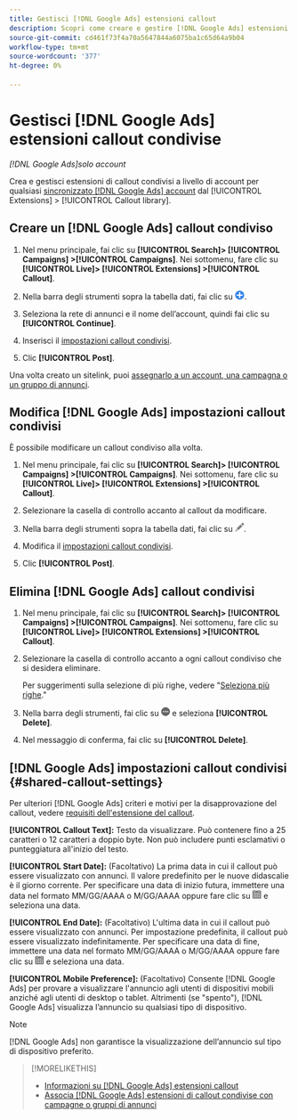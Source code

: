 ```yaml
---
title: Gestisci [!DNL Google Ads] estensioni callout
description: Scopri come creare e gestire [!DNL Google Ads] estensioni di callout.
source-git-commit: cd461f73f4a70a5647844a6075ba1c65d64a9b04
workflow-type: tm+mt
source-wordcount: '377'
ht-degree: 0%

---
```


# Gestisci [!DNL Google Ads] estensioni callout condivise

*[!DNL Google Ads]solo account*

Crea e gestisci estensioni di callout condivisi a livello di account per qualsiasi [sincronizzato [!DNL Google Ads] account](/help/search-social-commerce/campaign-management/accounts/ad-network-account-about.md) dal [!UICONTROL Extensions] > [!UICONTROL Callout library].

## Creare un [!DNL Google Ads] callout condiviso

1. Nel menu principale, fai clic su **[!UICONTROL Search]> [!UICONTROL Campaigns] >[!UICONTROL Campaigns]**. Nei sottomenu, fare clic su **[!UICONTROL Live]> [!UICONTROL Extensions] >[!UICONTROL Callout]**.

1. Nella barra degli strumenti sopra la tabella dati, fai clic su ![Crea](/help/search-social-commerce/assets/add.png "Crea").

1. Seleziona la rete di annunci e il nome dell’account, quindi fai clic su **[!UICONTROL Continue]**.

1. Inserisci il [impostazioni callout condivisi](#shared-callout-settings).

1. Clic **[!UICONTROL Post]**.

Una volta creato un sitelink, puoi [assegnarlo a un account, una campagna o un gruppo di annunci](callout-extension-associate.md).

## Modifica [!DNL Google Ads] impostazioni callout condivisi

È possibile modificare un callout condiviso alla volta.

1. Nel menu principale, fai clic su **[!UICONTROL Search]> [!UICONTROL Campaigns] >[!UICONTROL Campaigns]**. Nei sottomenu, fare clic su **[!UICONTROL Live]> [!UICONTROL Extensions] >[!UICONTROL Callout]**.

1. Selezionare la casella di controllo accanto al callout da modificare.

1. Nella barra degli strumenti sopra la tabella dati, fai clic su ![Modifica](/help/search-social-commerce/assets/edit.png "Modifica").

1. Modifica il [impostazioni callout condivisi](#shared-callout-settings).

1. Clic **[!UICONTROL Post]**.

## Elimina [!DNL Google Ads] callout condivisi

1. Nel menu principale, fai clic su **[!UICONTROL Search]> [!UICONTROL Campaigns] >[!UICONTROL Campaigns]**. Nei sottomenu, fare clic su **[!UICONTROL Live]> [!UICONTROL Extensions] >[!UICONTROL Callout]**.

1. Selezionare la casella di controllo accanto a ogni callout condiviso che si desidera eliminare.

   Per suggerimenti sulla selezione di più righe, vedere &quot;[Seleziona più righe](/help/search-social-commerce/common-tasks/navigation-editing-selection/multiple-rows-select.md).&quot;

1. Nella barra degli strumenti, fai clic su ![Altro](/help/search-social-commerce/assets/more.png "Altro") e seleziona **[!UICONTROL Delete]**.

1. Nel messaggio di conferma, fai clic su **[!UICONTROL Delete]**.

## [!DNL Google Ads] impostazioni callout condivisi {#shared-callout-settings}

Per ulteriori [!DNL Google Ads] criteri e motivi per la disapprovazione del callout, vedere [requisiti dell&#39;estensione del callout](https://support.google.com/adspolicy/answer/1054212).

**[!UICONTROL Callout Text]:** Testo da visualizzare. Può contenere fino a 25 caratteri o 12 caratteri a doppio byte. Non può includere punti esclamativi o punteggiatura all&#39;inizio del testo.

**[!UICONTROL Start Date]:** (Facoltativo) La prima data in cui il callout può essere visualizzato con annunci. Il valore predefinito per le nuove didascalie è il giorno corrente. Per specificare una data di inizio futura, immettere una data nel formato MM/GG/AAAA o M/GG/AAAA oppure fare clic su ![Calendario](/help/search-social-commerce/assets/calendar.png "Calendario") e seleziona una data.

**[!UICONTROL End Date]:** (Facoltativo) L&#39;ultima data in cui il callout può essere visualizzato con annunci. Per impostazione predefinita, il callout può essere visualizzato indefinitamente. Per specificare una data di fine, immettere una data nel formato MM/GG/AAAA o M/GG/AAAA oppure fare clic su ![Calendario](/help/search-social-commerce/assets/calendar.png "Calendario") e seleziona una data.

**[!UICONTROL Mobile Preference]:** (Facoltativo) Consente [!DNL Google Ads] per provare a visualizzare l&#39;annuncio agli utenti di dispositivi mobili anziché agli utenti di desktop o tablet. Altrimenti (se &quot;spento&quot;), [!DNL Google Ads] visualizza l’annuncio su qualsiasi tipo di dispositivo.

>[!NOTE]
>
>[!DNL Google Ads] non garantisce la visualizzazione dell’annuncio sul tipo di dispositivo preferito.

>[!MORELIKETHIS]
>
>* [Informazioni su [!DNL Google Ads] estensioni callout](callout-extension-about.md)
>* [Associa [!DNL Google Ads] estensioni di callout condivise con campagne o gruppi di annunci](callout-extension-associate.md)

